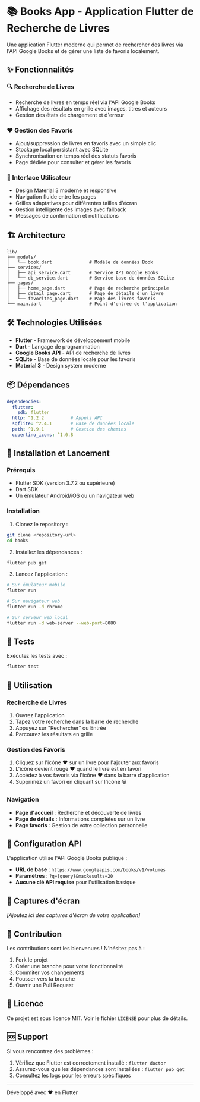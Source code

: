 # 📚 Books App - Application Flutter de Recherche de Livres

Une application Flutter moderne qui permet de rechercher des livres via l'API Google Books et de gérer une liste de favoris localement.

## ✨ Fonctionnalités

### 🔍 Recherche de Livres
- Recherche de livres en temps réel via l'API Google Books
- Affichage des résultats en grille avec images, titres et auteurs
- Gestion des états de chargement et d'erreur

### ❤️ Gestion des Favoris
- Ajout/suppression de livres en favoris avec un simple clic
- Stockage local persistant avec SQLite
- Synchronisation en temps réel des statuts favoris
- Page dédiée pour consulter et gérer les favoris

### 📱 Interface Utilisateur
- Design Material 3 moderne et responsive
- Navigation fluide entre les pages
- Grilles adaptatives pour différentes tailles d'écran
- Gestion intelligente des images avec fallback
- Messages de confirmation et notifications

## 🏗️ Architecture

```
lib/
├── models/
│   └── book.dart              # Modèle de données Book
├── services/
│   ├── api_service.dart       # Service API Google Books
│   └── db_service.dart        # Service base de données SQLite
├── pages/
│   ├── home_page.dart         # Page de recherche principale
│   ├── detail_page.dart       # Page de détails d'un livre
│   └── favorites_page.dart    # Page des livres favoris
└── main.dart                  # Point d'entrée de l'application
```

## 🛠️ Technologies Utilisées

- **Flutter** - Framework de développement mobile
- **Dart** - Langage de programmation
- **Google Books API** - API de recherche de livres
- **SQLite** - Base de données locale pour les favoris
- **Material 3** - Design system moderne

## 📦 Dépendances

```yaml
dependencies:
  flutter:
    sdk: flutter
  http: ^1.2.2          # Appels API
  sqflite: ^2.4.1       # Base de données locale
  path: ^1.9.1          # Gestion des chemins
  cupertino_icons: ^1.0.8
```

## 🚀 Installation et Lancement

### Prérequis
- Flutter SDK (version 3.7.2 ou supérieure)
- Dart SDK
- Un émulateur Android/iOS ou un navigateur web

### Installation
1. Clonez le repository :
```bash
git clone <repository-url>
cd books
```

2. Installez les dépendances :
```bash
flutter pub get
```

3. Lancez l'application :
```bash
# Sur émulateur mobile
flutter run

# Sur navigateur web
flutter run -d chrome

# Sur serveur web local
flutter run -d web-server --web-port=8080
```

## 🧪 Tests

Exécutez les tests avec :
```bash
flutter test
```

## 📖 Utilisation

### Recherche de Livres
1. Ouvrez l'application
2. Tapez votre recherche dans la barre de recherche
3. Appuyez sur "Rechercher" ou Entrée
4. Parcourez les résultats en grille

### Gestion des Favoris
1. Cliquez sur l'icône ❤️ sur un livre pour l'ajouter aux favoris
2. L'icône devient rouge ❤️ quand le livre est en favori
3. Accédez à vos favoris via l'icône ❤️ dans la barre d'application
4. Supprimez un favori en cliquant sur l'icône 🗑️

### Navigation
- **Page d'accueil** : Recherche et découverte de livres
- **Page de détails** : Informations complètes sur un livre
- **Page favoris** : Gestion de votre collection personnelle

## 🔧 Configuration API

L'application utilise l'API Google Books publique :
- **URL de base** : `https://www.googleapis.com/books/v1/volumes`
- **Paramètres** : `?q={query}&maxResults=20`
- **Aucune clé API requise** pour l'utilisation basique

## 🎨 Captures d'écran

*[Ajoutez ici des captures d'écran de votre application]*

## 🤝 Contribution

Les contributions sont les bienvenues ! N'hésitez pas à :
1. Fork le projet
2. Créer une branche pour votre fonctionnalité
3. Commiter vos changements
4. Pousser vers la branche
5. Ouvrir une Pull Request

## 📄 Licence

Ce projet est sous licence MIT. Voir le fichier `LICENSE` pour plus de détails.

## 🆘 Support

Si vous rencontrez des problèmes :
1. Vérifiez que Flutter est correctement installé : `flutter doctor`
2. Assurez-vous que les dépendances sont installées : `flutter pub get`
3. Consultez les logs pour les erreurs spécifiques

---

Développé avec ❤️ en Flutter
